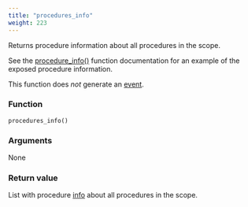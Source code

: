 ```yaml
---
title: "procedures_info"
weight: 223
---
```


Returns procedure information about all procedures in the scope.

See the [procedure_info()](../procedure_info) function documentation for an example of the exposed procedure information.

This function does *not* generate an [event](../../overview/events).

### Function

`procedures_info()`

### Arguments

None

### Return value

List with procedure [info](../../data-types/info)  about all procedures in the scope.
